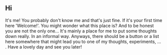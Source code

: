## Hi

It's me!
You probably don't know me and that's just fine.
If it's your first time here 'Welcome!'.
You might wonder what this place is?
And to be honest you are not the only one...
It's mainly a place for me to put some thoughts down really.
In an informal way.
Anyways, there should be a button or a list here somewhere that might lead you to one of my thoughts, experiments, ... .
Have a lovely day and see you later!
